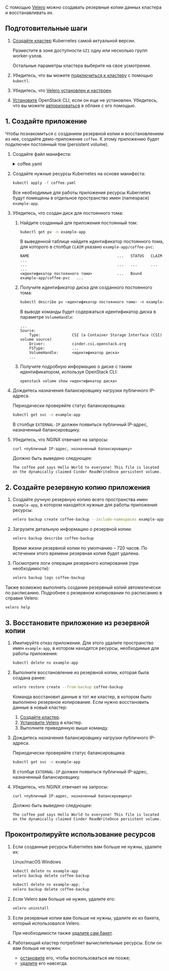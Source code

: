 С помощью [Velero](https://velero.io/docs/main/) можно создавать резервные копии данных кластера и восстанавливать их.

## Подготовительные шаги

1. [Создайте кластер](../../operations/create-cluster) Kubernetes самой актуальной версии.

   Разместите в зоне доступности `GZ1` одну или несколько групп worker-узлов.

   Остальные параметры кластера выберите на свое усмотрение.

1. Убедитесь, что вы можете [подключиться к кластеру](../../connect/kubectl) с помощью `kubectl`.
1. Убедитесь, что [Velero установлен и настроен](../../install-tools/velero).
1. [Установите](../../../../additionals/account/project/cli/setup) OpenStack CLI, если он еще не установлен. Убедитесь, что вы можете [авторизоваться](../../../../additionals/account/project/cli/authorization) в облаке с его помощью.

## 1. Создайте приложение

Чтобы познакомиться с созданием резервной копии и восстановлением из нее, создайте демо-приложение `coffee`. К этому приложению будет подключен постоянный том (persistent volume).

1. Создайте файл манифеста:

   <details>
   <summary markdown="span">coffee.yaml</summary>

   ```yaml
   apiVersion: v1
   kind: Namespace
   metadata:
     name: example-app

   ---
   apiVersion: v1
   kind: PersistentVolumeClaim
   metadata:
     name: coffee-pvc
     namespace: example-app
   spec:
     accessModes:
       - ReadWriteOnce
     resources:
       requests:
         storage: 1Gi
     storageClassName: "csi-ceph-hdd-gz1"

   ---
   apiVersion: apps/v1
   kind: Deployment
   metadata:
     name: coffee
     namespace: example-app
   spec:
     replicas: 1
     selector:
       matchLabels:
         app: coffee
     template:
       metadata:
         labels:
           app: coffee
       spec:
         volumes:
           - name: coffee-volume
             persistentVolumeClaim:
               claimName: coffee-pvc
         initContainers:
           - name: write-html-for-nginx
             image: busybox
             volumeMounts:
               - name: coffee-volume
                 mountPath: /usr/share/nginx/html
             command: ["/bin/sh", "-c"]
             args:
               [
                 'echo "The coffee pod says Hello World to everyone! This file is located on the dynamically claimed Cinder ReadWriteOnce persistent volume." > /usr/share/nginx/html/index.html',
               ]
         containers:
           - name: coffee
             image: nginxdemos/nginx-hello
             volumeMounts:
               - name: coffee-volume
                 mountPath: /usr/share/nginx/html
             ports:
               - containerPort: 8080

   ---
   apiVersion: v1
   kind: Service
   metadata:
     name: coffee-svc
     namespace: example-app
   spec:
     type: LoadBalancer
     ports:
       - port: 80
         targetPort: 8080
         protocol: TCP
         name: http
     selector:
       app: coffee
   ```

   </details>

1. Создайте нужные ресурсы Kubernetes на основе манифеста:

   ```bash
   kubectl apply -f coffee.yaml
   ```

   Все необходимые для работы приложения ресурсы Kubernetes будут помещены в отдельное пространство имен (namespace) `example-app`.

1. Убедитесь, что создан диск для постоянного тома:

   1. Найдите созданный для приложения постоянный том:

      ```bash
      kubectl get pv -n example-app
      ```

      В выведенной таблице найдите идентификатор постоянного тома, для которого в столбце `CLAIM` указано `example-app/coffee-pvc`:

      ```text
      NAME                                       ...   STATUS   CLAIM                    ...
      ...                                        ...   ...      ...                      ...
      <идентификатор постоянного тома>           ...   Bound    example-app/coffee-pvc   ...
      ```

   1. Получите идентификатор диска для созданного постоянного тома:

      ```bash
      kubectl describe pv <идентификатор постоянного тома> -n example-app
      ```

      В выводе команды будет содержаться идентификатор диска в параметре `VolumeHandle`:

      ```text
      ...
      Source:
          Type:              CSI (a Container Storage Interface (CSI) volume source)
          Driver:            cinder.csi.openstack.org
          FSType:            ...
          VolumeHandle:      <идентификатор диска>
          ...
      ```

   1. Получите подробную информацию о диске с таким идентификатором, используя OpenStack CLI:

      ```
      openstack volume show <идентификатор диска>
      ```

1. Дождитесь назначения балансировщику нагрузки публичного IP-адреса.

   Периодически проверяйте статус балансировщика:

   ```bash
   kubectl get svc -n example-app
   ```

   В столбце `EXTERNAL-IP` должен появиться публичный IP-адрес, назначенный балансировщику.

1. Убедитесь, что NGINX отвечает на запросы:

   ```
   curl <публичный IP-адрес, назначенный балансировщику>
   ```

   Должно быть выведено следующее:

   ```text
   The coffee pod says Hello World to everyone! This file is located on the dynamically claimed Cinder ReadWriteOnce persistent volume.
   ```

## 2. Создайте резервную копию приложения

1. Создайте ручную резервную копию всего пространства имен `example-app`, в котором находятся нужные для работы приложения ресурсы:

   ```bash
   velero backup create coffee-backup --include-namespaces example-app
   ```

1. Загрузите детальную информацию о резервной копии:

   ```bash
   velero backup describe coffee-backup
   ```

   <warn>

   Время жизни резервной копии по умолчанию – 720 часов. По истечении этого времени резервная копия будет удалена.

   </warn>

1. Посмотрите логи операции резервного копирования (при необходимости):

   ```bash
   velero backup logs coffee-backup
   ```

Также возможно выполнять создание резервный копий автоматически по расписанию. Подробнее о резервном копировании по расписанию в справке Velero:

```bash
velero help
```

## 3. Восстановите приложение из резервной копии

1. Имитируйте отказ приложения. Для этого удалите пространство имен `example-app`, в котором находятся ресурсы, необходимые для работы приложения:

   ```bash
   kubectl delete ns example-app
   ```

1. Выполните восстановление из резервной копии, которая была создана ранее:

   ```bash
   velero restore create --from-backup coffee-backup
   ```

   Команда восстановит данные в тот же кластер, в котором было выполнено резервное копирование. Если нужно восстановить данные в новый кластер:

   1. [Создайте кластер](../../operations/create-cluster).
   1. [Установите Velero](../../install-tools/velero) в кластер.
   1. Выполните приведенную выше команду.

1. Дождитесь назначения балансировщику нагрузки публичного IP-адреса.

   Периодически проверяйте статус балансировщика:

   ```bash
   kubectl get svc -n example-app
   ```

   В столбце `EXTERNAL-IP` должен появиться публичный IP-адрес, назначенный балансировщику.

1. Убедитесь, что NGINX отвечает на запросы:

   ```
   curl <публичный IP-адрес, назначенный балансировщику>
   ```

   Должно быть выведено следующее:

   ```text
   The coffee pod says Hello World to everyone! This file is located on the dynamically claimed Cinder ReadWriteOnce persistent volume.
   ```

## Проконтролируйте использование ресурсов

1. Если созданные ресурсы Kubernetes вам больше не нужны, удалите их:

   <tabs>
   <tablist>
   <tab>Linux/macOS</tab>
   <tab>Windows</tab>
   </tablist>
   <tabpanel>

   ```bash
   kubectl delete ns example-app
   velero backup delete coffee-backup

   ```

   </tabpanel>
   <tabpanel>

   ```powershell
   kubectl delete ns example-app; `
   velero backup delete coffee-backup
   ```

   </tabpanel>
   </tabs>

1. Если Velero вам больше не нужен, удалите его:

   ```bash
   velero uninstall
   ```

1. Если резервные копии вам больше не нужны, удалите их из бакета, который использовался Velero.

   При необходимости также [удалите сам бакет](../../../s3/buckets/bucket#udalenie-baketa).

1. Работающий кластер потребляет вычислительные ресурсы. Если он вам больше не нужен:

   - [остановите](../../operations/manage-cluster#zapustit-ili-ostanovit-klaster) его, чтобы воспользоваться им позже;
   - [удалите](../../operations/manage-cluster#udalit-klaster) его навсегда.
